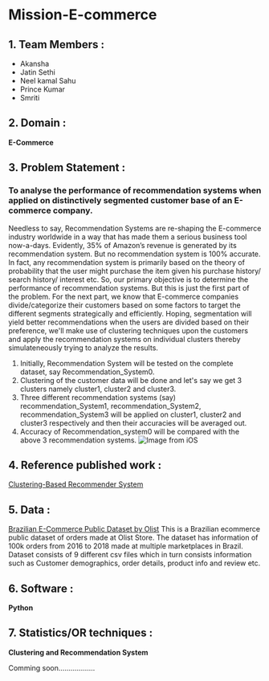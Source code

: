 # Mission-E-commerce 
## 1. Team Members : 
  * Akansha
  * Jatin Sethi
  * Neel kamal Sahu
  * Prince Kumar
  * Smriti
   
## 2. Domain : 
**E-Commerce**

## 3. Problem Statement :
### To analyse the performance of recommendation systems when applied on distinctively segmented customer base of an E-commerce company.
Needless to say, Recommendation Systems are re-shaping the E-commerce industry worldwide in a way that has made them a serious business tool now-a-days. Evidently, 35% of Amazon’s revenue is generated by its recommendation system. But no recommendation system is 100% accurate. In fact, any recommendation system is primarily based on the theory of probability that the user might purchase the item given his purchase history/ search history/ interest etc. So, our primary objective is to determine the performance of recommendation systems. 
But this is just the first part of the problem. For the next part, we know that E-commerce companies divide/categorize their customers based on some factors to target the different segments strategically and efficiently. Hoping, segmentation will yield better recommendations when the users are divided based on their preference, we'll make use of clustering techniques upon the customers and apply the recommendation systems on individual clusters thereby simulateneously trying to analyze the results.

1. Initially, Recommendation System will be tested on the complete dataset, say Recommendation_System0.
2. Clustering of the customer data will be done and let's say we get 3 clusters namely cluster1, cluster2 and cluster3.  
3. Three different recommendation systems (say) recommendation_System1, recommendation_System2, recommendation_System3 will be applied on cluster1, cluster2 and cluster3 respectively and then their accuracies will be averaged out.
4. Accuracy of Recommendation_system0 will be compared with the above 3 recommendation systems.
![Image from iOS](https://user-images.githubusercontent.com/29731748/103335482-0a696e00-4a9b-11eb-9bb2-30b6a33fe4e4.jpg)


## 4. Reference published work :
[Clustering-Based Recommender System](https://www.researchgate.net/publication/266475973_Clustering-Based_Recommender_System_Using_Principles_of_Voting_Theory)
## 5. Data :
[Brazilian E-Commerce Public Dataset by Olist](https://www.kaggle.com/olistbr/brazilian-ecommerce?select=olist_order_items_dataset.csv)
This is a Brazilian ecommerce public dataset of orders made at Olist Store. The dataset has information of 100k orders from 2016 to 2018 made at multiple marketplaces in Brazil. Dataset consists of 9 different csv files which in turn consists information such as Customer demographics, order details, product info and review etc.
## 6. Software : 
**Python**

## 7. Statistics/OR techniques :
**Clustering and Recommendation System**
   
Comming soon..................
